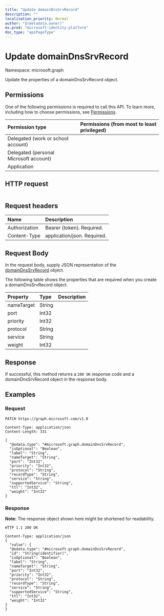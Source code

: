 ```yaml
---
title: "Update domainDnsSrvRecord"
description: ""
localization_priority: Normal
author: "$(metadata.owner)"
ms.prod: "microsoft-identity-platform"
doc_type: "apiPageType"
---
```


# Update domainDnsSrvRecord

Namespace: microsoft.graph

Update the properties of a domainDnsSrvRecord object.

## Permissions

One of the following permissions is required to call this API. To learn more, including how to choose permissions, see [Permissions](/graph/permissions-reference).

| Permission type                        | Permissions (from most to least privileged) |
| :------------------------------------- | :------------------------------------------ |
| Delegated (work or school account)     |                                             |
| Delegated (personal Microsoft account) |                                             |
| Application                            |                                             |

## HTTP request

<!-- {
  "blockType": "ignored"
}
-->

```http

```

## Request headers

| Name          | Description                 |
| :------------ | :-------------------------- |
| Authorization | Bearer {token}. Required.   |
| Content-Type  | application/json. Required. |

## Request Body

In the request body, supply JSON representation of the [domainDnsSrvRecord](../resources/-domaindnssrvrecord.md) object.

<!-- Actions and Functions -->

<!-- CRUD Methods -->

The following table shows the properties that are required when you create a domainDnsSrvRecord object.

| Property   | Type   | Description |
| :--------- | :----- | :---------- |
| nameTarget | String |             |
| port       | Int32  |             |
| priority   | Int32  |             |
| protocol   | String |             |
| service    | String |             |
| weight     | Int32  |             |

## Response

If successful, this method returns a `200 OK` response code and a domainDnsSrvRecord object in the response body.

## Examples

### Request

<!-- {
  "blockType": "request",
  "name": "update_domaindnssrvrecord"
}
-->

```http
PATCH https://graph.microsoft.com/v1.0

Content-Type: application/json
Content-Length: 331

{
  "@odata.type": "#microsoft.graph.domainDnsSrvRecord",
  "isOptional": "Boolean",
  "label": "String",
  "nameTarget": "String",
  "port": "Int32",
  "priority": "Int32",
  "protocol": "String",
  "recordType": "String",
  "service": "String",
  "supportedService": "String",
  "ttl": "Int32",
  "weight": "Int32"
}

```

### Response

**Note:** The response object shown here might be shortened for readability.

<!-- {
  "blockType": "response",
  "truncated": true,
  "@odata.type": "Microsoft.DirectoryServices.domainDnsSrvRecord"
}
-->

```http
HTTP 1.1 200 OK

Content-Type: application/json
{
  "value": {
  "@odata.type": "#microsoft.graph.domainDnsSrvRecord",
  "id": "String(identifier)",
  "isOptional": "Boolean",
  "label": "String",
  "nameTarget": "String",
  "port": "Int32",
  "priority": "Int32",
  "protocol": "String",
  "recordType": "String",
  "service": "String",
  "supportedService": "String",
  "ttl": "Int32",
  "weight": "Int32"
}
}

```
